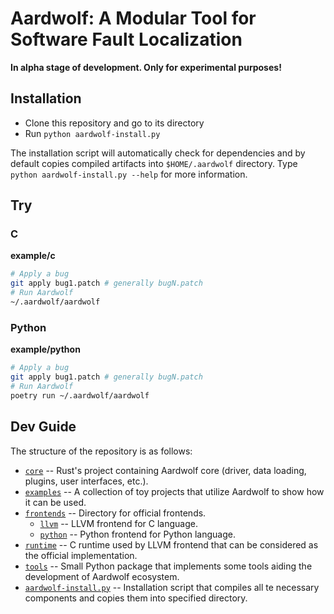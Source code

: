 # Aardwolf: A Modular Tool for Software Fault Localization

**In alpha stage of development. Only for experimental purposes!**

## Installation

* Clone this repository and go to its directory
* Run `python aardwolf-install.py`

The installation script will automatically check for dependencies and by default copies compiled artifacts into `$HOME/.aardwolf` directory.
Type `python aardwolf-install.py --help` for more information.

## Try

### C

**example/c**

```sh
# Apply a bug
git apply bug1.patch # generally bugN.patch
# Run Aardwolf
~/.aardwolf/aardwolf
```

### Python

**example/python**

```sh
# Apply a bug
git apply bug1.patch # generally bugN.patch
# Run Aardwolf
poetry run ~/.aardwolf/aardwolf
```

## Dev Guide

The structure of the repository is as follows:

* [`core`](core) -- Rust's project containing Aardwolf core (driver, data loading, plugins, user interfaces, etc.).
* [`examples`](examples) -- A collection of toy projects that utilize Aardwolf to show how it can be used.
* [`frontends`](frontends) -- Directory for official frontends.
    * [`llvm`](frontends/llvm) -- LLVM frontend for C language.
    * [`python`](frontends/python) -- Python frontend for Python language.
* [`runtime`](runtime) -- C runtime used by LLVM frontend that can be considered as the official implementation.
* [`tools`](tools) -- Small Python package that implements some tools aiding the development of Aardwolf ecosystem.
* [`aardwolf-install.py`](aardwolf-install.py) -- Installation script that compiles all te necessary components and copies them into specified directory.